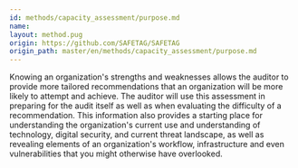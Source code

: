 ```yaml
---
id: methods/capacity_assessment/purpose.md
name: 
layout: method.pug
origin: https://github.com/SAFETAG/SAFETAG
origin_path: master/en/methods/capacity_assessment/purpose.md
---
```

Knowing an organization's strengths and weaknesses allows the auditor to provide more tailored recommendations that an organization will be more likely to attempt and achieve. The auditor will use this assessment in preparing for the audit itself as well as when evaluating the difficulty of a recommendation. This information also provides a starting place for understanding the organization's current use and understanding of technology, digital security, and current threat landscape, as well as revealing elements of an organization's workflow, infrastructure and even vulnerabilities that you might otherwise have overlooked.

